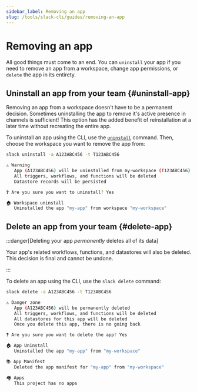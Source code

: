 ```yaml
---
sidebar_label: Removing an app
slug: /tools/slack-cli/guides/removing-an-app
---
```


# Removing an app

<PaidPlanBanner />

All good things must come to an end. You can `uninstall` your app if you need to remove an app from a workspace, change app permissions, or `delete` the app in its entirety.

## Uninstall an app from your team {#uninstall-app}

Removing an app from a workspace doesn't have to be a permanent decision. Sometimes uninstalling the app to remove it's active presence in channels is sufficient! This option has the added benefit of reinstallation at a later time without recreating the entire app.

To uninstall an app using the CLI, use the [`uninstall`](/tools/slack-cli/reference/commands/slack_app_uninstall/) command. Then, choose the workspace you want to remove the app from:

```bash
slack uninstall -a A123ABC456 -t T123ABC456
```

```bash
⚠️ Warning
   App (A123ABC456) will be uninstalled from my-workspace (T123ABC456)
   All triggers, workflows, and functions will be deleted
   Datastore records will be persisted

❓ Are you sure you want to uninstall? Yes

🏠 Workspace uninstall
   Uninstalled the app "my-app" from workspace "my-workspace"
```

## Delete an app from your team {#delete-app}

:::danger[Deleting your app _permanently_ deletes all of its data]

Your app's related workflows, functions, and datastores will also be deleted. This decision is final and cannot be undone.

:::

To delete an app using the CLI, use the `slack delete` command:

```bash
slack delete -a A123ABC456 -t T123ABC456
```

```bash
⚠️ Danger zone
   App (A123ABC456) will be permanently deleted
   All triggers, workflows, and functions will be deleted
   All datastores for this app will be deleted
   Once you delete this app, there is no going back

❓ Are you sure you want to delete the app? Yes

🏠 App Uninstall
   Uninstalled the app "my-app" from "my-workspace"

📚 App Manifest
   Deleted the app manifest for "my-app" from "my-workspace"

🏘️ Apps
   This project has no apps
```